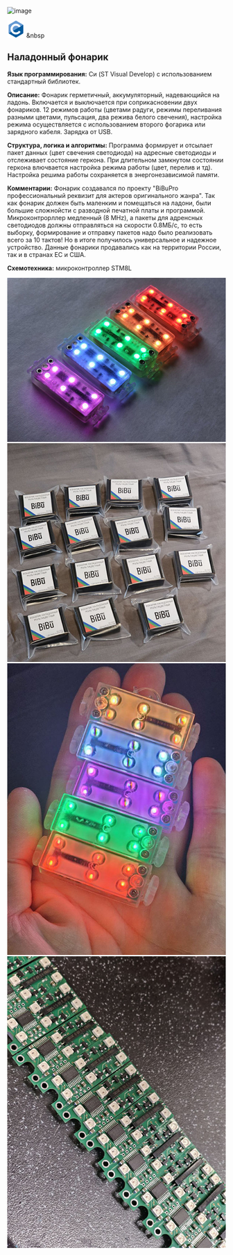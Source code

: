 ![image](https://github.com/user-attachments/assets/c9e42b6b-8b3a-4d75-89f5-748bd5c70d87)<div>
  <img src="https://github.com/devicons/devicon/blob/master/icons/c/c-original.svg" title="C" alt="C" width="40" height="40"/> &nbsp
</div>

## Наладонный фонарик

**Язык программирования:** Си (ST Visual Develop) с использованием стандартный библиотек.

**Описание:** Фонарик герметичный, аккумуляторный, надевающийся на ладонь. Включается и выключается при соприкасновении двух фонариков. 12 режимов работы (цветами радуги, режимы переливания разными цветами, пульсация, два режива белого свечения), настройка режима осуществляется с использованием второго фогарика или зарядного кабеля. Зарядка от USB.  

**Структура, логика и алгоритмы:** Программа формирует и отсылает пакет данных (цвет свечения светодиода) на адресные светодиоды и отслеживает состояние геркона. При длительном замкнутом состоянии геркона влючвается настройка режима работы (цвет, перелив и тд). Настройка решима работы сохраняется в энергонезависимой памяти.

**Комментарии:** Фонарик создавался по проекту "BiBuPro профессиональный реквизит для актеров оригинального жанра". Так как фонарик должен быть маленким и помещаться на ладони, были большие сложнойсти с разводной печатной платы и программой. Микроконтрорллер медленный (8 MHz), а пакеты для адренсных светодиодов должны отправляться на скорости 0.8МБ/с, то есть выборку, формирование и отправку пакетов надо было реализовать всего за 10 тактов! Но в итоге получилось универсальное и надежное устройство. 
Данные фонарики продавались как на территории России, так и в странах ЕС и США.

**Схемотехника:** микроконтроллер STM8L

 ![Внешний вид фонариков](https://github.com/Dangerwind/HandyLed/blob/main/img/fonarik01.jpg)  ![Фонарики в упаковке](https://github.com/Dangerwind/HandyLed/blob/main/img/fonarik02.jpg) ![Фонарики на руке](https://github.com/Dangerwind/HandyLed/blob/main/img/fonarik03.jpg) ![Платы фонариков](https://github.com/Dangerwind/HandyLed/blob/main/img/fonarik04.jpg) 
